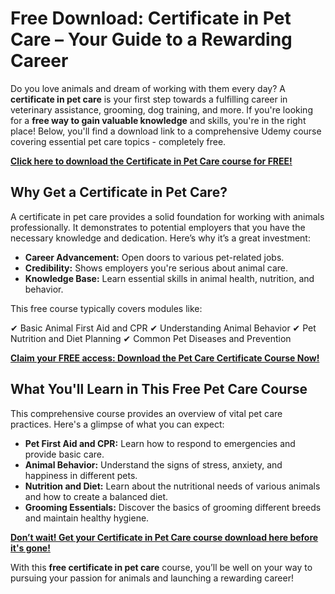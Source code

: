# Free Download: Certificate in Pet Care – Your Guide to a Rewarding Career

Do you love animals and dream of working with them every day? A **certificate in pet care** is your first step towards a fulfilling career in veterinary assistance, grooming, dog training, and more. If you're looking for a **free way to gain valuable knowledge** and skills, you're in the right place! Below, you'll find a download link to a comprehensive Udemy course covering essential pet care topics - completely free.

[**Click here to download the Certificate in Pet Care course for FREE!**](https://udemywork.com/certificate-in-pet-care)

## Why Get a Certificate in Pet Care?

A certificate in pet care provides a solid foundation for working with animals professionally. It demonstrates to potential employers that you have the necessary knowledge and dedication. Here’s why it’s a great investment:

*   **Career Advancement:** Open doors to various pet-related jobs.
*   **Credibility:** Shows employers you're serious about animal care.
*   **Knowledge Base:** Learn essential skills in animal health, nutrition, and behavior.

This free course typically covers modules like:

✔ Basic Animal First Aid and CPR
✔ Understanding Animal Behavior
✔ Pet Nutrition and Diet Planning
✔ Common Pet Diseases and Prevention

[**Claim your FREE access: Download the Pet Care Certificate Course Now!**](https://udemywork.com/certificate-in-pet-care)

## What You'll Learn in This Free Pet Care Course

This comprehensive course provides an overview of vital pet care practices. Here's a glimpse of what you can expect:

*   **Pet First Aid and CPR:** Learn how to respond to emergencies and provide basic care.
*   **Animal Behavior:** Understand the signs of stress, anxiety, and happiness in different pets.
*   **Nutrition and Diet:** Learn about the nutritional needs of various animals and how to create a balanced diet.
*   **Grooming Essentials:** Discover the basics of grooming different breeds and maintain healthy hygiene.

[**Don’t wait! Get your Certificate in Pet Care course download here before it's gone!**](https://udemywork.com/certificate-in-pet-care)

With this **free certificate in pet care** course, you’ll be well on your way to pursuing your passion for animals and launching a rewarding career!
